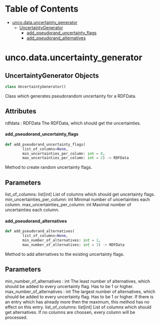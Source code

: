 # Table of Contents

* [unco.data.uncertainty\_generator](#unco.data.uncertainty_generator)
  * [UncertaintyGenerator](#unco.data.uncertainty_generator.UncertaintyGenerator)
    * [add\_pseudorand\_uncertainty\_flags](#unco.data.uncertainty_generator.UncertaintyGenerator.add_pseudorand_uncertainty_flags)
    * [add\_pseudorand\_alternatives](#unco.data.uncertainty_generator.UncertaintyGenerator.add_pseudorand_alternatives)

<a id="unco.data.uncertainty_generator"></a>

# unco.data.uncertainty\_generator

<a id="unco.data.uncertainty_generator.UncertaintyGenerator"></a>

## UncertaintyGenerator Objects

```python
class UncertaintyGenerator()
```

Class which generates pseudorandom uncertainty for a RDFData.

Attributes
----------
rdfdata : RDFData
    The RDFData, which should get the uncertainties.

<a id="unco.data.uncertainty_generator.UncertaintyGenerator.add_pseudorand_uncertainty_flags"></a>

#### add\_pseudorand\_uncertainty\_flags

```python
def add_pseudorand_uncertainty_flags(
        list_of_columns=None,
        min_uncertainties_per_column: int = 0,
        max_uncertainties_per_column: int = 2) -> RDFData
```

Method to create random uncertainty flags.

Parameters
----------
list_of_columns: list[int]
    List of columns which should get uncertainty flags.
min_uncertainties_per_column: int
    Minimal number of uncertainties each column.
max_uncertainties_per_column: int
    Maximal number of uncertainties each column.

<a id="unco.data.uncertainty_generator.UncertaintyGenerator.add_pseudorand_alternatives"></a>

#### add\_pseudorand\_alternatives

```python
def add_pseudorand_alternatives(
        list_of_columns=None,
        min_number_of_alternatives: int = 1,
        max_number_of_alternatives: int = 3) -> RDFData
```

Method to add alternatives to the existing uncertainty flags.

Parameters
----------
min_number_of_alternatives : int
    The least number of alternatives, which should be added to every uncertainty flag. Has to be 1 or higher.
max_number_of_alternatives : int
    The largest number of alternatives, which should be added to every uncertainty flag. Has to be 1 or higher.
    If there is an entry which has already more then the maximum, this method has no effect on this entry.
list_of_columns: list[int]
    List of columns which should get alternatives. If no columns are choosen, every column will be processed.

